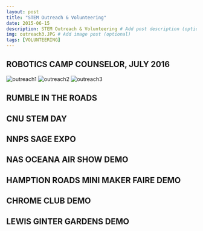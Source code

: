 ```yaml
---
layout: post
title: "STEM Outreach & Volunteering"
date: 2015-06-15
description: STEM Outreach & Volunteering # Add post description (optional)
img: outreach3.JPG # Add image post (optional)
tags: [VOLUNTEERING]
---
```


## ROBOTICS CAMP COUNSELOR, JULY 2016

![outreach1](http://natgrrl.github.io/assets/img/outreach1.JPG)
![outreach2](http://natgrrl.github.io/assets/img/outreach2.JPG)
![outreach3](http://natgrrl.github.io/assets/img/outreach3.JPG)

## RUMBLE IN THE ROADS

## CNU STEM DAY 

## NNPS SAGE EXPO

## NAS OCEANA AIR SHOW DEMO

## HAMPTION ROADS MINI MAKER FAIRE DEMO

## CHROME CLUB DEMO

## LEWIS GINTER GARDENS DEMO






